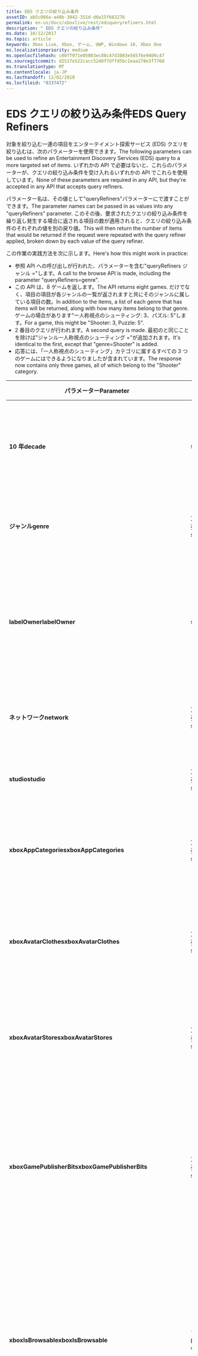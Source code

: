 ```yaml
---
title: EDS クエリの絞り込み条件
assetID: ab5c066a-a48b-3042-351d-d0a15f663276
permalink: en-us/docs/xboxlive/rest/edsqueryrefiners.html
description: " EDS クエリの絞り込み条件"
ms.date: 10/12/2017
ms.topic: article
keywords: Xbox Live, Xbox, ゲーム, UWP, Windows 10, Xbox One
ms.localizationpriority: medium
ms.openlocfilehash: c00ff971e05003ec88c47d3803e565f6e9406c47
ms.sourcegitcommit: d2517e522cacc5240f7dffd5bc1eaa278e3f7768
ms.translationtype: MT
ms.contentlocale: ja-JP
ms.lasthandoff: 12/02/2018
ms.locfileid: "8337472"
---
```

# <a name="eds-query-refiners"></a><span data-ttu-id="b3d20-104">EDS クエリの絞り込み条件</span><span class="sxs-lookup"><span data-stu-id="b3d20-104">EDS Query Refiners</span></span>
 
<a id="ID4EO"></a>

  
 
<span data-ttu-id="b3d20-105">対象を絞り込む一連の項目をエンターテイメント探索サービス (EDS) クエリを絞り込むは、次のパラメーターを使用できます。</span><span class="sxs-lookup"><span data-stu-id="b3d20-105">The following parameters can be used to refine an Entertainment Discovery Services (EDS) query to a more targeted set of items.</span></span> <span data-ttu-id="b3d20-106">いずれかの API で必要はないと、これらのパラメーターが、クエリの絞り込み条件を受け入れるいずれかの API でこれらを使用しています。</span><span class="sxs-lookup"><span data-stu-id="b3d20-106">None of these parameters are required in any API, but they're accepted in any API that accepts query refiners.</span></span>
 
<span data-ttu-id="b3d20-107">パラメーター名は、その値として"queryRefiners"パラメーターにで渡すことができます。</span><span class="sxs-lookup"><span data-stu-id="b3d20-107">The parameter names can be passed in as values into any "queryRefiners" parameter.</span></span> <span data-ttu-id="b3d20-108">このその後、要求されたクエリの絞り込み条件を繰り返し発生する場合に返される項目の数が適用されると、クエリの絞り込み条件のそれぞれの値を別の戻り値。</span><span class="sxs-lookup"><span data-stu-id="b3d20-108">This will then return the number of items that would be returned if the request were repeated with the query refiner applied, broken down by each value of the query refiner.</span></span>
 
<span data-ttu-id="b3d20-109">この作業の実践方法を次に示します。</span><span class="sxs-lookup"><span data-stu-id="b3d20-109">Here's how this might work in practice:</span></span>
 
   * <span data-ttu-id="b3d20-110">参照 API への呼び出しが行われた、パラメーターを含む"queryRefiners ジャンル ="します。</span><span class="sxs-lookup"><span data-stu-id="b3d20-110">A call to the browse API is made, including the parameter "queryRefiners=genre".</span></span>
   * <span data-ttu-id="b3d20-111">この API は、8 ゲームを返します。</span><span class="sxs-lookup"><span data-stu-id="b3d20-111">The API returns eight games.</span></span> <span data-ttu-id="b3d20-112">だけでなく、項目の項目が各ジャンルの一覧が返されますと共にそのジャンルに属している項目の数。</span><span class="sxs-lookup"><span data-stu-id="b3d20-112">In addition to the items, a list of each genre that has items will be returned, along with how many items belong to that genre.</span></span> <span data-ttu-id="b3d20-113">ゲームの場合があります"一人称視点のシューティング: 3、パズル: 5"します。</span><span class="sxs-lookup"><span data-stu-id="b3d20-113">For a game, this might be "Shooter: 3, Puzzle: 5".</span></span>
   * <span data-ttu-id="b3d20-114">2 番目のクエリが行われます。</span><span class="sxs-lookup"><span data-stu-id="b3d20-114">A second query is made.</span></span> <span data-ttu-id="b3d20-115">最初のと同じことを除けば"ジャンル一人称視点のシューティング ="が追加されます。</span><span class="sxs-lookup"><span data-stu-id="b3d20-115">It's identical to the first, except that "genre=Shooter" is added.</span></span>
   * <span data-ttu-id="b3d20-116">応答には、「一人称視点のシューティング」カテゴリに属するすべての 3 つのゲームにはできるようになりましたが含まれています。</span><span class="sxs-lookup"><span data-stu-id="b3d20-116">The response now contains only three games, all of which belong to the "Shooter" category.</span></span>
  
| <span data-ttu-id="b3d20-117">パラメーター</span><span class="sxs-lookup"><span data-stu-id="b3d20-117">Parameter</span></span>| <span data-ttu-id="b3d20-118">データ型</span><span class="sxs-lookup"><span data-stu-id="b3d20-118">Data Type</span></span>| <span data-ttu-id="b3d20-119">説明</span><span class="sxs-lookup"><span data-stu-id="b3d20-119">Description</span></span>| 
| --- | --- | --- | 
| <b><span data-ttu-id="b3d20-120">10 年</span><span class="sxs-lookup"><span data-stu-id="b3d20-120">decade</span></span></b>| <span data-ttu-id="b3d20-121">string</span><span class="sxs-lookup"><span data-stu-id="b3d20-121">string</span></span>| <span data-ttu-id="b3d20-122">10 年間ですべての項目する必要がありますリリースされています。</span><span class="sxs-lookup"><span data-stu-id="b3d20-122">The decade in which all items must have been released.</span></span>| 
| <b><span data-ttu-id="b3d20-123">ジャンル</span><span class="sxs-lookup"><span data-stu-id="b3d20-123">genre</span></span></b>| <span data-ttu-id="b3d20-124">文字列の配列</span><span class="sxs-lookup"><span data-stu-id="b3d20-124">array of string</span></span>| <span data-ttu-id="b3d20-125">すべての項目が必要なジャンルの一覧。</span><span class="sxs-lookup"><span data-stu-id="b3d20-125">The list of genres that all items must have.</span></span>| 
| <b><span data-ttu-id="b3d20-126">labelOwner</span><span class="sxs-lookup"><span data-stu-id="b3d20-126">labelOwner</span></span></b>| <span data-ttu-id="b3d20-127">string</span><span class="sxs-lookup"><span data-stu-id="b3d20-127">string</span></span>| <span data-ttu-id="b3d20-128">アーティスト、アルバム、またはトラックに関連付けられているミュージック ラベル。</span><span class="sxs-lookup"><span data-stu-id="b3d20-128">The music label associated with the artist, album, or track.</span></span>| 
| <b><span data-ttu-id="b3d20-129">ネットワーク</span><span class="sxs-lookup"><span data-stu-id="b3d20-129">network</span></span></b>| <span data-ttu-id="b3d20-130">文字列の配列</span><span class="sxs-lookup"><span data-stu-id="b3d20-130">array of string</span></span>| <span data-ttu-id="b3d20-131">項目を作成するネットワーク。</span><span class="sxs-lookup"><span data-stu-id="b3d20-131">The network that created the items.</span></span>| 
| <b><span data-ttu-id="b3d20-132">studio</span><span class="sxs-lookup"><span data-stu-id="b3d20-132">studio</span></span></b>| <span data-ttu-id="b3d20-133">文字列の配列</span><span class="sxs-lookup"><span data-stu-id="b3d20-133">array of string</span></span>| <span data-ttu-id="b3d20-134">項目の作成、studio します。</span><span class="sxs-lookup"><span data-stu-id="b3d20-134">The studio that created the items.</span></span>| 
| <b><span data-ttu-id="b3d20-135">xboxAppCategories</span><span class="sxs-lookup"><span data-stu-id="b3d20-135">xboxAppCategories</span></span></b>| <span data-ttu-id="b3d20-136">文字列の配列</span><span class="sxs-lookup"><span data-stu-id="b3d20-136">array of string</span></span>| <span data-ttu-id="b3d20-137">すべての Xbox アプリに必要なカテゴリの一覧。</span><span class="sxs-lookup"><span data-stu-id="b3d20-137">The list of categories that all Xbox Apps must have.</span></span>| 
| <b><span data-ttu-id="b3d20-138">xboxAvatarClothes</span><span class="sxs-lookup"><span data-stu-id="b3d20-138">xboxAvatarClothes</span></span></b>| <span data-ttu-id="b3d20-139">文字列の配列</span><span class="sxs-lookup"><span data-stu-id="b3d20-139">array of string</span></span>| <span data-ttu-id="b3d20-140">洋服の種類の一覧のすべての Xbox アバター項目が必要です。</span><span class="sxs-lookup"><span data-stu-id="b3d20-140">The list of clothing types all Xbox Avatar items must have.</span></span>| 
| <b><span data-ttu-id="b3d20-141">xboxAvatarStores</span><span class="sxs-lookup"><span data-stu-id="b3d20-141">xboxAvatarStores</span></span></b>| <span data-ttu-id="b3d20-142">文字列の配列</span><span class="sxs-lookup"><span data-stu-id="b3d20-142">array of string</span></span>| <span data-ttu-id="b3d20-143">アバター品目所属するすべての Xbox にストアの一覧。</span><span class="sxs-lookup"><span data-stu-id="b3d20-143">The list of stores to which all Xbox avatar items must belong.</span></span>| 
| <b><span data-ttu-id="b3d20-144">xboxGamePublisherBits</span><span class="sxs-lookup"><span data-stu-id="b3d20-144">xboxGamePublisherBits</span></span></b>| <span data-ttu-id="b3d20-145">文字列の配列</span><span class="sxs-lookup"><span data-stu-id="b3d20-145">array of string</span></span>| <span data-ttu-id="b3d20-146">すべてのゲームの種類の項目や AppType 項目に対して設定する必要がありますゲーム パブリッシャー ビットの一覧。</span><span class="sxs-lookup"><span data-stu-id="b3d20-146">The list of game publisher bits that must be set on all GameType items or AppType items.</span></span>| 
| <b><span data-ttu-id="b3d20-147">xboxIsBrowsable</span><span class="sxs-lookup"><span data-stu-id="b3d20-147">xboxIsBrowsable</span></span></b>| <span data-ttu-id="b3d20-148">ブール値</span><span class="sxs-lookup"><span data-stu-id="b3d20-148">Boolean value</span></span>| <span data-ttu-id="b3d20-149"><b>True</b>を返す場合は、実践的なコンテンツだけでなく、直接操作できる完全なゲームです。</span><span class="sxs-lookup"><span data-stu-id="b3d20-149">If <b>true</b>, will return full games which are not directly actionable in addition to actionable content.</span></span> <span data-ttu-id="b3d20-150">既定値は<b>false</b>。</span><span class="sxs-lookup"><span data-stu-id="b3d20-150">Defaults to <b>false</b>.</span></span>| 
| <b><span data-ttu-id="b3d20-151">xboxHasChildMediaItemTypes</span><span class="sxs-lookup"><span data-stu-id="b3d20-151">xboxHasChildMediaItemTypes</span></span></b>| <span data-ttu-id="b3d20-152">文字列の配列</span><span class="sxs-lookup"><span data-stu-id="b3d20-152">array of string</span></span>| <span data-ttu-id="b3d20-153">ゲームのメディアのグループで返されたすべての項目には、子のメディア項目の種類は、指定された値のいずれかが必要です。</span><span class="sxs-lookup"><span data-stu-id="b3d20-153">All returned items with a media group of Game must have children whose media item type is one of the provided values.</span></span>| 
  
<a id="ID4EEF"></a>

 
## <a name="see-also"></a><span data-ttu-id="b3d20-154">関連項目</span><span class="sxs-lookup"><span data-stu-id="b3d20-154">See also</span></span>
 
<a id="ID4EGF"></a>

 
##### <a name="parent"></a><span data-ttu-id="b3d20-155">Parent</span><span class="sxs-lookup"><span data-stu-id="b3d20-155">Parent</span></span>  

[<span data-ttu-id="b3d20-156">その他の参照情報</span><span class="sxs-lookup"><span data-stu-id="b3d20-156">Additional Reference</span></span>](atoc-xboxlivews-reference-additional.md)

  
<a id="ID4ESF"></a>

 
##### <a name="further-information"></a><span data-ttu-id="b3d20-157">詳細情報</span><span class="sxs-lookup"><span data-stu-id="b3d20-157">Further Information</span></span> 

[<span data-ttu-id="b3d20-158">マーケットプレース URI</span><span class="sxs-lookup"><span data-stu-id="b3d20-158">Marketplace URIs</span></span>](../uri/marketplace/atoc-reference-marketplace.md)

   